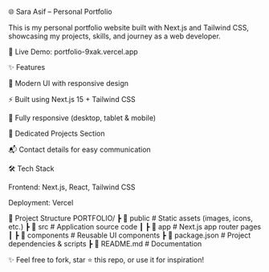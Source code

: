 🌐 Sara Asif – Personal Portfolio

This is my personal portfolio website built with Next.js and Tailwind CSS, showcasing my projects, skills, and journey as a web developer.

🚀 Live Demo: 
portfolio-9xak.vercel.app

✨ Features

🎨 Modern UI with responsive design

⚡ Built using Next.js 15 + Tailwind CSS

📱 Fully responsive (desktop, tablet & mobile)

💼 Dedicated Projects Section

📬 Contact details for easy communication

🛠️ Tech Stack

Frontend: Next.js, React, Tailwind CSS

Deployment: Vercel

📂 Project Structure
PORTFOLIO/
 ┣ 📂 public        # Static assets (images, icons, etc.)
 ┣ 📂 src           # Application source code
 ┃ ┣ 📂 app         # Next.js app router pages
 ┃ ┣ 📂 components  # Reusable UI components
 ┣ 📜 package.json  # Project dependencies & scripts
 ┣ 📜 README.md     # Documentation



✨ Feel free to fork, star ⭐ this repo, or use it for inspiration!
